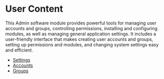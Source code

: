 # User Content

This Admin software module provides powerful tools for managing user accounts and groups, controlling permissions, installing and configuring modules, as well as managing general application settings. It includes a user-friendly interface that makes creating user accounts and groups, setting up permissions and modules, and changing system settings easy and efficient.

* [Settings]({%}&page=Help/settings)
* [Accounts]({%}&page=Help/accounts)
* [Groups]({%}&page=Help/groups)
